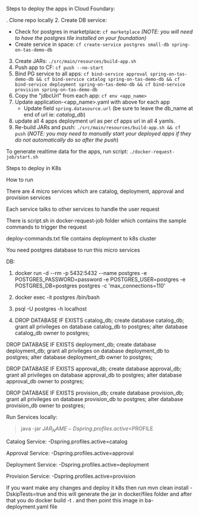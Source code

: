 
Steps to deploy the apps in Cloud Foundary:

. Clone repo locally
2. Create DB service:
   - Check for postgres in marketplace: `cf marketplace` _(NOTE: you will need to have the postgres tile installed on your foundation)_
   - Create service in space: `cf create-service postgres small-db spring-on-tas-demo-db`
3. Create JARs: `./src/main/resources/build-app.sh`
4. Push app to CF: `cf push --no-start`
5. Bind PG service to all apps: `cf bind-service approval spring-on-tas-demo-db && cf bind-service catalog spring-on-tas-demo-db && cf bind-service deployment spring-on-tas-demo-db && cf bind-service provision spring-on-tas-demo-db`
6. Copy the "jdbcUrl" from each app: `cf env <app_name>`
7. Update application-<app_name>.yaml with above for each app
   - Update field `spring.datasource.url` (be sure to leave the db_name at end of url ie: _catalog_db_)
8. update all 4 apps deployment url as per cf apps url in all 4 yamls.
9. Re-build JARs and push: `./src/main/resources/build-app.sh && cf push` (_NOTE: you may need to manually start your deployed apps if they do not automatically do so after the push_)

To generate realtime data for the apps, run script: `./docker-request-job/start.sh`




Steps to deploy in K8s

How to run

There are 4 micro services which are catalog, deployment, approval and provision services

Each service talks to other services to handle the user request

There is script.sh in docker-request-job folder which contains the sample commands to trigger the request

deploy-commands.txt file contains deployment to k8s cluster

You need postgres database to run this micro services

DB:

1) docker run -d --rm -p 5432:5432 --name postgres -e POSTGRES_PASSWORD=password -e POSTGRES_USER=postgres -e
   POSTGRES_DB=postgres postgres -c 'max_connections=110'

2) docker exec -it postgres /bin/bash

3) psql -U postgres -h localhost

4) DROP DATABASE IF EXISTS catalog_db;
   create database catalog_db;
   grant all privileges on database catalog_db to postgres;
   alter database catalog_db owner to postgres;

DROP DATABASE IF EXISTS deployment_db;
create database deployment_db;
grant all privileges on database deployment_db to postgres;
alter database deployment_db owner to postgres;

DROP DATABASE IF EXISTS approval_db;
create database approval_db;
grant all privileges on database approval_db to postgres;
alter database approval_db owner to postgres;

DROP DATABASE IF EXISTS provision_db;
create database provision_db;
grant all privileges on database provision_db to postgres;
alter database provision_db owner to postgres;

Run Services locally:

>java -jar $JAR_NAME -Dspring.profiles.active=$PROFILE

Catalog Service: -Dspring.profiles.active=catalog

Approval Service: -Dspring.profiles.active=approval

Deployment Service: -Dspring.profiles.active=deployment

Provision Service: -Dspring.profiles.active=provision

If you want make any changes and deploy it k8s then run mvn clean install -DskipTests=true and this will generate the
jar in docker/files folder
and after that you do docker build -t <image-tag> . and then point this image in ba-deployment.yaml file
